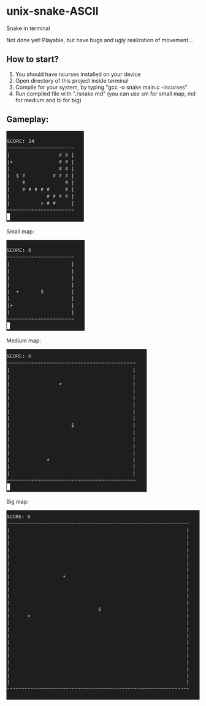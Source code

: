 # unix-snake-ASCII
 Snake in terminal
 
 Not done yet! 
 Playable, but have bugs and ugly realization of movement...

## How to start?

1. You should have ncurses installed on your device
2. Open directory of this project inside terminal
3. Compile for your system, by typing "gcc -o snake main.c -lncurses"
4. Run compiled file with "./snake md" (you can use sm for small map, md for medium and bi for big)

## Gameplay:

![Screenshot](screenshot.png)

Small map:

![Screenshot](screenshot-sm.png)

Medium map:

![Screenshot](screenshot-md.png)

Big map:

![Screenshot](screenshot-bi.png)
